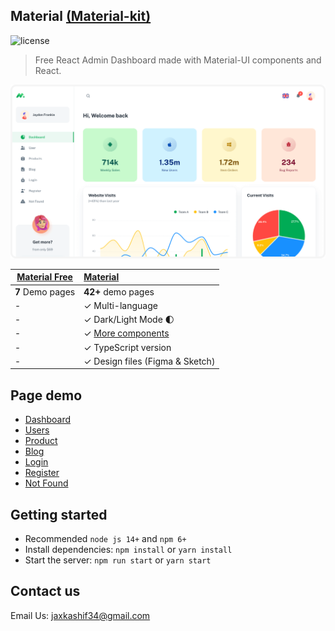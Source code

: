 ## Material [(Material-kit)](https://material-kit-redesign.netlify.app)

![license](https://img.shields.io/badge/license-MIT-blue.svg)

> Free React Admin Dashboard made with Material-UI components and React.

![preview](public/static/preview.png)

| [Material Free]([https://minimal-kit-react.vercel.app/](https://material-kit-redesign.netlify.app/dashboard/app)) | [Material]([https://material-ui.com/store/items/materail-dashboard/](https://material-kit-redesign.netlify.app/dashboard/app)) |
| ------------------------------------------------------ | :------------------------------------------------------------------ |
| **7** Demo pages                                       | **42+** demo pages                                                  |
| -                                                      | ✓ Multi-language                                                    |
| -                                                      | ✓ Dark/Light Mode 🌓                                                |
| -                                                      | ✓ [More components](https://minimals.cc/components)                 |
| -                                                      | ✓ TypeScript version                                                |
| -                                                      | ✓ Design files (Figma & Sketch)                                     |

## Page demo

- [Dashboard](https://material-kit-redesign.netlify.app/dashboard/app)
- [Users](https://material-kit-redesign.netlify.app/dashboard/user)
- [Product](https://material-kit-redesign.netlify.app/dashboard/products)
- [Blog](https://material-kit-redesign.netlify.app/dashboard/blog)
- [Login](https://material-kit-redesign.netlify.app/login)
- [Register](https://material-kit-redesign.netlify.app/register)
- [Not Found](https://material-kit-redesign.netlify.app/404)

## Getting started

- Recommended `node js 14+` and `npm 6+`
- Install dependencies: `npm install` or `yarn install`
- Start the server: `npm run start` or `yarn start`

## Contact us

Email Us: jaxkashif34@gmail.com

